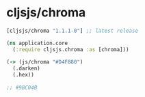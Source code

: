 # cljsjs/chroma

[](dependency)
```clojure
[cljsjs/chroma "1.1.1-0"] ;; latest release
```

[](/dependency)
```clojure
(ns application.core
  (:require cljsjs.chroma :as [chroma]))
  
(-> (js/chroma "#D4F880")
  (.darken)
  (.hex))
  
;; #9BC04B
```
